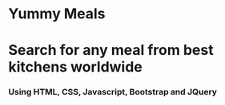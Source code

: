 # Yummy Meals

# Search for any meal from best kitchens worldwide
### Using HTML, CSS, Javascript, Bootstrap and JQuery
